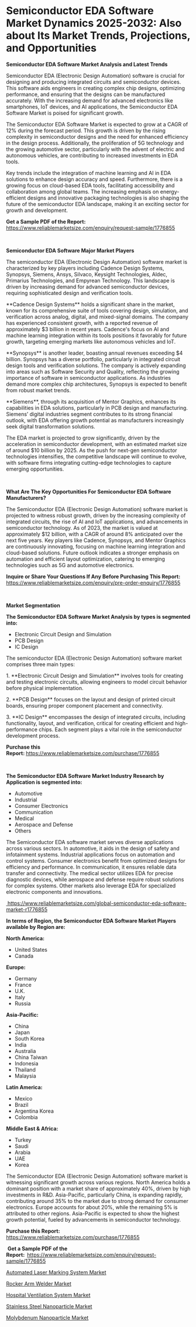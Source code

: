 <p><h1>Semiconductor EDA Software Market Dynamics 2025-2032: Also about Its Market Trends, Projections, and Opportunities</h1></p><p><strong>Semiconductor EDA Software Market Analysis and Latest Trends</strong></p>
<p><p>Semiconductor EDA (Electronic Design Automation) software is crucial for designing and producing integrated circuits and semiconductor devices. This software aids engineers in creating complex chip designs, optimizing performance, and ensuring that the designs can be manufactured accurately. With the increasing demand for advanced electronics like smartphones, IoT devices, and AI applications, the Semiconductor EDA Software Market is poised for significant growth.</p><p>The Semiconductor EDA Software Market is expected to grow at a CAGR of 12% during the forecast period. This growth is driven by the rising complexity in semiconductor designs and the need for enhanced efficiency in the design process. Additionally, the proliferation of 5G technology and the growing automotive sector, particularly with the advent of electric and autonomous vehicles, are contributing to increased investments in EDA tools.</p><p>Key trends include the integration of machine learning and AI in EDA solutions to enhance design accuracy and speed. Furthermore, there is a growing focus on cloud-based EDA tools, facilitating accessibility and collaboration among global teams. The increasing emphasis on energy-efficient designs and innovative packaging technologies is also shaping the future of the semiconductor EDA landscape, making it an exciting sector for growth and development.</p></p>
<p><strong>Get a Sample PDF of the Report:&nbsp;</strong> <a href="https://www.reliablemarketsize.com/enquiry/request-sample/1776855?utm_campaign=2034&utm_medium=2&utm_source=Github&utm_content=ia&utm_term=25032025&utm_id=semiconductor-eda-software">https://www.reliablemarketsize.com/enquiry/request-sample/1776855</a></p>
<p>&nbsp;</p>
<p><strong>Semiconductor EDA Software Major Market Players</strong></p>
<p><p>The semiconductor EDA (Electronic Design Automation) software market is characterized by key players including Cadence Design Systems, Synopsys, Siemens, Ansys, Silvaco, Keysight Technologies, Aldec, Primarius Technologies, and Empyrean Technology. This landscape is driven by increasing demand for advanced semiconductor devices, requiring sophisticated design and verification tools.</p><p>**Cadence Design Systems** holds a significant share in the market, known for its comprehensive suite of tools covering design, simulation, and verification across analog, digital, and mixed-signal domains. The company has experienced consistent growth, with a reported revenue of approximately $3 billion in recent years. Cadence's focus on AI and machine learning integration within its tools positions it favorably for future growth, targeting emerging markets like autonomous vehicles and IoT.</p><p>**Synopsys** is another leader, boasting annual revenues exceeding $4 billion. Synopsys has a diverse portfolio, particularly in integrated circuit design tools and verification solutions. The company is actively expanding into areas such as Software Security and Quality, reflecting the growing importance of software in semiconductor applications. As industries demand more complex chip architectures, Synopsys is expected to benefit from robust market trends.</p><p>**Siemens**, through its acquisition of Mentor Graphics, enhances its capabilities in EDA solutions, particularly in PCB design and manufacturing. Siemens’ digital industries segment contributes to its strong financial outlook, with EDA offering growth potential as manufacturers increasingly seek digital transformation solutions.</p><p>The EDA market is projected to grow significantly, driven by the acceleration in semiconductor development, with an estimated market size of around $10 billion by 2025. As the push for next-gen semiconductor technologies intensifies, the competitive landscape will continue to evolve, with software firms integrating cutting-edge technologies to capture emerging opportunities.</p></p>
<p>&nbsp;</p>
<p><strong>What Are The Key Opportunities For Semiconductor EDA Software Manufacturers?</strong></p>
<p><p>The Semiconductor EDA (Electronic Design Automation) software market is projected to witness robust growth, driven by the increasing complexity of integrated circuits, the rise of AI and IoT applications, and advancements in semiconductor technology. As of 2023, the market is valued at approximately $12 billion, with a CAGR of around 8% anticipated over the next five years. Key players like Cadence, Synopsys, and Mentor Graphics are continuously innovating, focusing on machine learning integration and cloud-based solutions. Future outlook indicates a stronger emphasis on automation and efficient layout optimization, catering to emerging technologies such as 5G and automotive electronics.</p></p>
<p><strong>Inquire or Share Your Questions If Any Before Purchasing This Report:</strong> <a href="https://www.reliablemarketsize.com/enquiry/pre-order-enquiry/1776855?utm_campaign=2034&utm_medium=2&utm_source=Github&utm_content=ia&utm_term=25032025&utm_id=semiconductor-eda-software">https://www.reliablemarketsize.com/enquiry/pre-order-enquiry/1776855</a></p>
<p>&nbsp;</p>
<p><strong>Market Segmentation</strong></p>
<p><strong>The Semiconductor EDA Software Market Analysis by types is segmented into:</strong></p>
<p><ul><li>Electronic Circuit Design and Simulation</li><li>PCB Design</li><li>IC Design</li></ul></p>
<p><p>The semiconductor EDA (Electronic Design Automation) software market comprises three main types: </p><p>1. **Electronic Circuit Design and Simulation** involves tools for creating and testing electronic circuits, allowing engineers to model circuit behavior before physical implementation.</p><p>   </p><p>2. **PCB Design** focuses on the layout and design of printed circuit boards, ensuring proper component placement and connectivity.</p><p>3. **IC Design** encompasses the design of integrated circuits, including functionality, layout, and verification, critical for creating efficient and high-performance chips. Each segment plays a vital role in the semiconductor development process.</p></p>
<p><strong>Purchase this Report:&nbsp;</strong><a href="https://www.reliablemarketsize.com/purchase/1776855?utm_campaign=2034&utm_medium=2&utm_source=Github&utm_content=ia&utm_term=25032025&utm_id=semiconductor-eda-software">https://www.reliablemarketsize.com/purchase/1776855</a></p>
<p>&nbsp;</p>
<p><strong>The Semiconductor EDA Software Market Industry Research by Application is segmented into:</strong></p>
<p><ul><li>Automotive</li><li>Industrial</li><li>Consumer Electronics</li><li>Communication</li><li>Medical</li><li>Aerospace and Defense</li><li>Others</li></ul></p>
<p><p>The Semiconductor EDA software market serves diverse applications across various sectors. In automotive, it aids in the design of safety and infotainment systems. Industrial applications focus on automation and control systems. Consumer electronics benefit from optimized designs for efficiency and performance. In communication, it ensures reliable data transfer and connectivity. The medical sector utilizes EDA for precise diagnostic devices, while aerospace and defense require robust solutions for complex systems. Other markets also leverage EDA for specialized electronic components and innovations.</p></p>
<p><a href="https://www.reliablemarketsize.com/global-semiconductor-eda-software-market-r1776855?utm_campaign=2034&utm_medium=2&utm_source=Github&utm_content=ia&utm_term=25032025&utm_id=semiconductor-eda-software">&nbsp;https://www.reliablemarketsize.com/global-semiconductor-eda-software-market-r1776855</a></p>
<p><strong>In terms of Region, the Semiconductor EDA Software Market Players available by Region are:</strong></p>
<p>
    <p> <strong> North America: </strong>
        <ul>
            <li>United States</li>
            <li>Canada</li>
        </ul>
        </p> 
    <p> <strong> Europe: </strong>
        <ul>
            <li>Germany</li>
            <li>France</li>
            <li>U.K.</li>
            <li>Italy</li>
            <li>Russia</li>
        </ul>
        </p> 
    <p> <strong> Asia-Pacific: </strong>
        <ul>
            <li>China</li>
            <li>Japan</li>
            <li>South Korea</li>
            <li>India</li>
            <li>Australia</li>
            <li>China Taiwan</li>
            <li>Indonesia</li>
            <li>Thailand</li>
            <li>Malaysia</li>
        </ul>
        </p> 
    <p> <strong> Latin America: </strong>
        <ul>
            <li>Mexico</li>
            <li>Brazil</li>
            <li>Argentina Korea</li>
            <li>Colombia</li>
        </ul>
        </p> 
    <p> <strong> Middle East & Africa: </strong>
        <ul>
            <li>Turkey</li>
            <li>Saudi</li>
            <li>Arabia</li>
            <li>UAE</li>
            <li>Korea</li>
        </ul>
    </p>
    </p>
<p><p>The Semiconductor EDA (Electronic Design Automation) software market is witnessing significant growth across various regions. North America holds a dominant position with a market share of approximately 40%, driven by high investments in R&D. Asia-Pacific, particularly China, is expanding rapidly, contributing around 35% to the market due to strong demand for consumer electronics. Europe accounts for about 20%, while the remaining 5% is attributed to other regions. Asia-Pacific is expected to show the highest growth potential, fueled by advancements in semiconductor technology.</p></p>
<p><strong>Purchase this Report: </strong><a href="https://www.reliablemarketsize.com/purchase/1776855?utm_campaign=2034&utm_medium=2&utm_source=Github&utm_content=ia&utm_term=25032025&utm_id=semiconductor-eda-software">https://www.reliablemarketsize.com/purchase/1776855</a></p>
<p>&nbsp;<strong>Get a Sample PDF of the Report:&nbsp;&nbsp;</strong><a href="https://www.reliablemarketsize.com/enquiry/request-sample/1776855?utm_campaign=2034&utm_medium=2&utm_source=Github&utm_content=ia&utm_term=25032025&utm_id=semiconductor-eda-software">https://www.reliablemarketsize.com/enquiry/request-sample/1776855</a></p>
<p><strong></strong></p>
<p><p><a href="https://www.linkedin.com/pulse/pioneering-growth-analyzing-global-automated-laser-marking-juxcf?utm_campaign=2034&utm_medium=2&utm_source=Github&utm_content=ia&utm_term=25032025&utm_id=semiconductor-eda-software">Automated Laser Marking System Market</a></p><p><a href="https://www.linkedin.com/pulse/outlook-rocker-arm-welder-market-2025-2032-competitive-rgxof?utm_campaign=2034&utm_medium=2&utm_source=Github&utm_content=ia&utm_term=25032025&utm_id=semiconductor-eda-software">Rocker Arm Welder Market</a></p><p><a href="https://www.linkedin.com/pulse/comprehensive-hospital-ventilation-system-market-report-tenyf?utm_campaign=2034&utm_medium=2&utm_source=Github&utm_content=ia&utm_term=25032025&utm_id=semiconductor-eda-software">Hospital Ventilation System Market</a></p><p><a href="https://github.com/safurdorthu8/Market-Research-Report-List-1/blob/main/stainless-steel-nanoparticle-market.md?utm_campaign=2034&utm_medium=2&utm_source=Github&utm_content=ia&utm_term=25032025&utm_id=semiconductor-eda-software">Stainless Steel Nanoparticle Market</a></p><p><a href="https://github.com/roceljiabur/Market-Research-Report-List-1/blob/main/molybdenum-nanoparticle-market.md?utm_campaign=2034&utm_medium=2&utm_source=Github&utm_content=ia&utm_term=25032025&utm_id=semiconductor-eda-software">Molybdenum Nanoparticle Market</a></p></p>